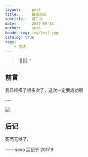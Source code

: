 ```yaml
---
layout:     post
title:      最后测试
subtitle:   第三次
date:       2017-09-13
author:     seco
header-img: img/test.jpg
catalog: true
tags:
    - 生活
---
```


> “🙉🙉🙉 ”


## 前言

我已经搭了很多次了，这次一定要成功啊

<p id = "build"></p>
---

![](http://ow67xuzmd.bkt.clouddn.com/2017-08-11.png)
## 后记

死而无憾了.

—— seco 后记于 2017.9


